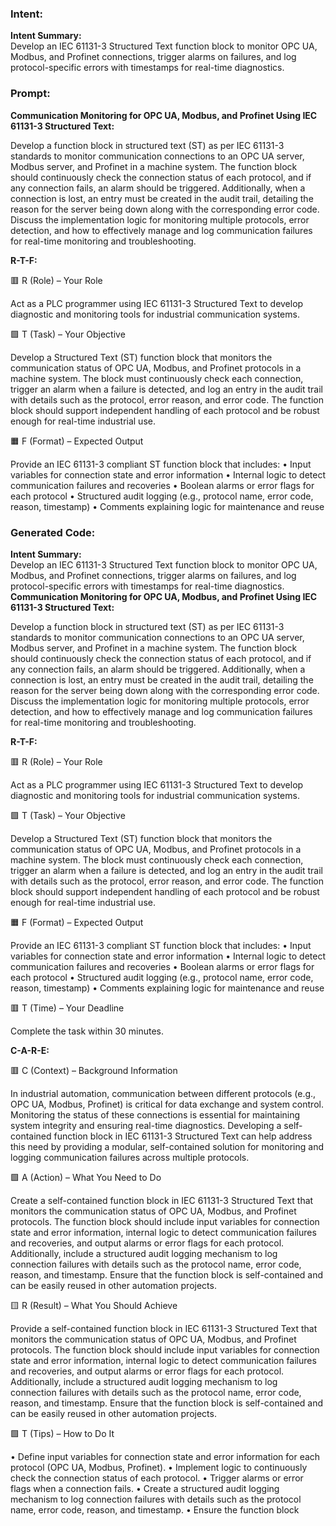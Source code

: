 ### Intent:
**Intent Summary:**  
Develop an IEC 61131-3 Structured Text function block to monitor OPC UA, Modbus, and Profinet connections, trigger alarms on failures, and log protocol-specific errors with timestamps for real-time diagnostics.

### Prompt:
**Communication Monitoring for OPC UA, Modbus, and Profinet Using IEC 61131-3 Structured Text:**

Develop a function block in structured text (ST) as per IEC 61131-3 standards to monitor communication connections to an OPC UA server, Modbus server, and Profinet in a machine system. The function block should continuously check the connection status of each protocol, and if any connection fails, an alarm should be triggered. Additionally, when a connection is lost, an entry must be created in the audit trail, detailing the reason for the server being down along with the corresponding error code. Discuss the implementation logic for monitoring multiple protocols, error detection, and how to effectively manage and log communication failures for real-time monitoring and troubleshooting.

**R-T-F:**

🟥 R (Role) – Your Role

Act as a PLC programmer using IEC 61131-3 Structured Text to develop diagnostic and monitoring tools for industrial communication systems.

🟩 T (Task) – Your Objective

Develop a Structured Text (ST) function block that monitors the communication status of OPC UA, Modbus, and Profinet protocols in a machine system. The block must continuously check each connection, trigger an alarm when a failure is detected, and log an entry in the audit trail with details such as the protocol, error reason, and error code. The function block should support independent handling of each protocol and be robust enough for real-time industrial use.

🟧 F (Format) – Expected Output

Provide an IEC 61131-3 compliant ST function block that includes:
	•	Input variables for connection state and error information
	•	Internal logic to detect communication failures and recoveries
	•	Boolean alarms or error flags for each protocol
	•	Structured audit logging (e.g., protocol name, error code, reason, timestamp)
	•	Comments explaining logic for maintenance and reuse

### Generated Code:
**Intent Summary:**  
Develop an IEC 61131-3 Structured Text function block to monitor OPC UA, Modbus, and Profinet connections, trigger alarms on failures, and log protocol-specific errors with timestamps for real-time diagnostics.
**Communication Monitoring for OPC UA, Modbus, and Profinet Using IEC 61131-3 Structured Text:**

Develop a function block in structured text (ST) as per IEC 61131-3 standards to monitor communication connections to an OPC UA server, Modbus server, and Profinet in a machine system. The function block should continuously check the connection status of each protocol, and if any connection fails, an alarm should be triggered. Additionally, when a connection is lost, an entry must be created in the audit trail, detailing the reason for the server being down along with the corresponding error code. Discuss the implementation logic for monitoring multiple protocols, error detection, and how to effectively manage and log communication failures for real-time monitoring and troubleshooting.

**R-T-F:**

🟥 R (Role) – Your Role

Act as a PLC programmer using IEC 61131-3 Structured Text to develop diagnostic and monitoring tools for industrial communication systems.

🟩 T (Task) – Your Objective

Develop a Structured Text (ST) function block that monitors the communication status of OPC UA, Modbus, and Profinet protocols in a machine system. The block must continuously check each connection, trigger an alarm when a failure is detected, and log an entry in the audit trail with details such as the protocol, error reason, and error code. The function block should support independent handling of each protocol and be robust enough for real-time industrial use.

🟧 F (Format) – Expected Output

Provide an IEC 61131-3 compliant ST function block that includes:
	•	Input variables for connection state and error information
	•	Internal logic to detect communication failures and recoveries
	•	Boolean alarms or error flags for each protocol
	•	Structured audit logging (e.g., protocol name, error code, reason, timestamp)
	•	Comments explaining logic for maintenance and reuse

🟥 T (Time) – Your Deadline

Complete the task within 30 minutes.

**C-A-R-E:**

🟥 C (Context) – Background Information

In industrial automation, communication between different protocols (e.g., OPC UA, Modbus, Profinet) is critical for data exchange and system control. Monitoring the status of these connections is essential for maintaining system integrity and ensuring real-time diagnostics. Developing a self-contained function block in IEC 61131-3 Structured Text can help address this need by providing a modular, self-contained solution for monitoring and logging communication failures across multiple protocols.

🟩 A (Action) – What You Need to Do

Create a self-contained function block in IEC 61131-3 Structured Text that monitors the communication status of OPC UA, Modbus, and Profinet protocols. The function block should include input variables for connection state and error information, internal logic to detect communication failures and recoveries, and output alarms or error flags for each protocol. Additionally, include a structured audit logging mechanism to log connection failures with details such as the protocol name, error code, reason, and timestamp. Ensure that the function block is self-contained and can be easily reused in other automation projects.

🟨 R (Result) – What You Should Achieve

Provide a self-contained function block in IEC 61131-3 Structured Text that monitors the communication status of OPC UA, Modbus, and Profinet protocols. The function block should include input variables for connection state and error information, internal logic to detect communication failures and recoveries, and output alarms or error flags for each protocol. Additionally, include a structured audit logging mechanism to log connection failures with details such as the protocol name, error code, reason, and timestamp. Ensure that the function block is self-contained and can be easily reused in other automation projects.

🟩 T (Tips) – How to Do It

•	Define input variables for connection state and error information for each protocol (OPC UA, Modbus, Profinet).
•	Implement logic to continuously check the connection status of each protocol.
•	Trigger alarms or error flags when a connection fails.
•	Create a structured audit logging mechanism to log connection failures with details such as the protocol name, error code, reason, and timestamp.
•	Ensure the function block
